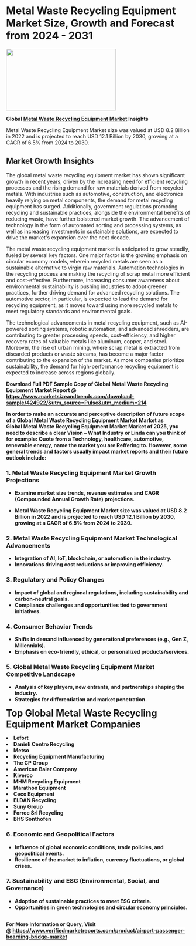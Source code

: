 <H1>Metal Waste Recycling Equipment Market Size, Growth and Forecast from 2024 - 2031</H1><img class="aligncenter size-medium wp-image-584254" src="https://thirdeyenews.in/wp-content/uploads/2024/09/Global-Market-Research-300x168.jpeg" alt="" width="300" height="168" /><p><strong>Global&nbsp;<a href="https://www.marketsizeandtrends.com/download-sample/424922/&amp;utm_source=Pulse&amp;utm_medium=214">Metal Waste Recycling Equipment Market</a> Insights</strong></p><p>Metal Waste Recycling Equipment Market size was valued at USD 8.2 Billion in 2022 and is projected to reach USD 12.1 Billion by 2030, growing at a CAGR of 6.5% from 2024 to 2030.</p><p><h2>Market Growth Insights</h2> <p>The global metal waste recycling equipment market has shown significant growth in recent years, driven by the increasing need for efficient recycling processes and the rising demand for raw materials derived from recycled metals. With industries such as automotive, construction, and electronics heavily relying on metal components, the demand for metal recycling equipment has surged. Additionally, government regulations promoting recycling and sustainable practices, alongside the environmental benefits of reducing waste, have further bolstered market growth. The advancement of technology in the form of automated sorting and processing systems, as well as increasing investments in sustainable solutions, are expected to drive the market's expansion over the next decade.</p> <p><strong></strong></p> <p>The metal waste recycling equipment market is anticipated to grow steadily, fueled by several key factors. One major factor is the growing emphasis on circular economy models, wherein recycled metals are seen as a sustainable alternative to virgin raw materials. Automation technologies in the recycling process are making the recycling of scrap metal more efficient and cost-effective. Furthermore, increasing consumer awareness about environmental sustainability is pushing industries to adopt greener practices, further driving demand for advanced recycling solutions. The automotive sector, in particular, is expected to lead the demand for recycling equipment, as it moves toward using more recycled metals to meet regulatory standards and environmental goals.</p> <p>The technological advancements in metal recycling equipment, such as AI-powered sorting systems, robotic automation, and advanced shredders, are contributing to greater processing speeds, cost-efficiency, and higher recovery rates of valuable metals like aluminum, copper, and steel. Moreover, the rise of urban mining, where scrap metal is extracted from discarded products or waste streams, has become a major factor contributing to the expansion of the market. As more companies prioritize sustainability, the demand for high-performance recycling equipment is expected to increase across regions globally.</p> <p><strong></p><p><span class=""><strong>Download Full PDF Sample Copy of Global Metal Waste Recycling Equipment Market Report</strong> @ <a href="https://www.marketsizeandtrends.com/download-sample/424922/&amp;utm_source=Pulse&amp;utm_medium=214" target="_blank">https://www.marketsizeandtrends.com/download-sample/424922/&amp;utm_source=Pulse&amp;utm_medium=214</a></span></p><p>In order to make an accurate and perceptive description of future scope of a Global&nbsp;Metal Waste Recycling Equipment Market Market as Global&nbsp;Metal Waste Recycling Equipment Market Market of 2025, you need to describe a clear Vision &ndash; What Industry or Linda can you think of for example: Quote from a Technology, healthcare, automotive, renewable energy, name the market you are Reffering to. However, some general trends and factors usually impact market reports and their future outlook include:</p><h3>1.&nbsp;<strong>Metal Waste Recycling Equipment Market Growth Projections</strong></h3><ul><li>Examine market size trends, revenue estimates and CAGR (Compounded Annual Growth Rate) projections.</li><li><p>Metal Waste Recycling Equipment Market size was valued at USD 8.2 Billion in 2022 and is projected to reach USD 12.1 Billion by 2030, growing at a CAGR of 6.5% from 2024 to 2030.</p></li></ul><h3>2.&nbsp;<strong>Metal Waste Recycling Equipment Market Technological Advancements</strong></h3><ul><li>Integration of AI, IoT, blockchain, or automation in the industry.</li><li>Innovations driving cost reductions or improving efficiency.</li></ul><h3>3.&nbsp;<strong>Regulatory and Policy Changes</strong></h3><ul><li>Impact of global and regional regulations, including sustainability and carbon-neutral goals.</li><li>Compliance challenges and opportunities tied to government initiatives.</li></ul><h3>4.&nbsp;<strong>Consumer Behavior Trends</strong></h3><ul><li>Shifts in demand influenced by generational preferences (e.g., Gen Z, Millennials).</li><li>Emphasis on eco-friendly, ethical, or personalized products/services.</li></ul><h3>5.&nbsp;<strong>Global Metal Waste Recycling Equipment Market Competitive Landscape</strong></h3><ul><li>Analysis of key players, new entrants, and partnerships shaping the industry.</li><li>Strategies for differentiation and market penetration.</li></ul><p data-pm-slice="1 1 []"><span style="color: inherit; font-family: inherit; font-size: 25px;">Top Global Metal Waste Recycling Equipment Market Companies</span></p><div class="" data-test-id=""><p><li>Lefort</li><li> Danieli Centro Recycling</li><li> Metso</li><li> Recycling Equipment Manufacturing</li><li> The CP Group</li><li> American Baler Company</li><li> Kiverco</li><li> MHM Recycling Equipment</li><li> Marathon Equipment</li><li> Ceco Equipment</li><li> ELDAN Recycling</li><li> Suny Group</li><li> Forrec Srl Recycling</li><li> BHS Sonthofen</li></p></div><h3>6.&nbsp;<strong>Economic and Geopolitical Factors</strong></h3><ul><li>Influence of global economic conditions, trade policies, and geopolitical events.</li><li>Resilience of the market to inflation, currency fluctuations, or global crises.</li></ul><h3>7.&nbsp;<strong>Sustainability and ESG (Environmental, Social, and Governance)</strong></h3><ul><li>Adoption of sustainable practices to meet ESG criteria.</li><li>Opportunities in green technologies and circular economy principles.</li></ul><h2><strong style="font-size: 14px;">For More Information or Query, Visit @&nbsp;</strong><a style="background-color: #ffffff; font-size: 14px;" href="https://www.marketsizeandtrends.com/report/metal-waste-recycling-equipment-market/" target="_blank">https://www.verifiedmarketreports.com/product/airport-passenger-boarding-bridge-market</a></h2>
